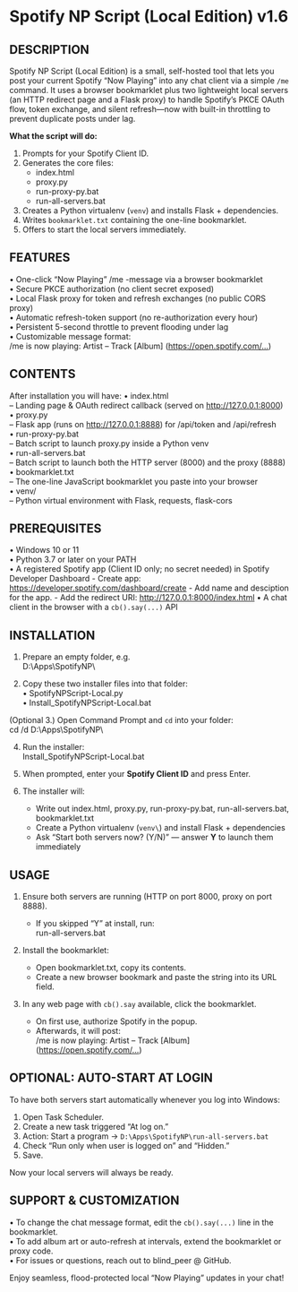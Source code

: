 Spotify NP Script (Local Edition) v1.6
===============

DESCRIPTION
-----------
Spotify NP Script (Local Edition) is a small, self-hosted tool that lets you post your current Spotify “Now Playing” into any chat client via a simple `/me` command. It uses a browser bookmarklet plus two lightweight local servers (an HTTP redirect page and a Flask proxy) to handle Spotify’s PKCE OAuth flow, token exchange, and silent refresh—now with built-in throttling to prevent duplicate posts under lag.

**What the script will do:**
  1. Prompts for your Spotify Client ID.
  2. Generates the core files:
     - index.html
     - proxy.py
     - run-proxy-py.bat
     - run-all-servers.bat
  3. Creates a Python virtualenv (`venv`) and installs Flask + dependencies.
  4. Writes `bookmarklet.txt` containing the one-line bookmarklet.
  5. Offers to start the local servers immediately.

FEATURES
--------
• One-click “Now Playing” /me -message via a browser bookmarklet  
• Secure PKCE authorization (no client secret exposed)  
• Local Flask proxy for token and refresh exchanges (no public CORS proxy)  
• Automatic refresh-token support (no re-authorization every hour)  
• Persistent 5-second throttle to prevent flooding under lag  
• Customizable message format:  
    /me is now playing: Artist – Track [Album] (https://open.spotify.com/…)

CONTENTS
--------
After installation you will have:
  • index.html  
      – Landing page & OAuth redirect callback (served on http://127.0.0.1:8000)  
  • proxy.py  
      – Flask app (runs on http://127.0.0.1:8888) for /api/token and /api/refresh  
  • run-proxy-py.bat  
      – Batch script to launch proxy.py inside a Python venv  
  • run-all-servers.bat  
      – Batch script to launch both the HTTP server (8000) and the proxy (8888)  
  • bookmarklet.txt  
      – The one-line JavaScript bookmarklet you paste into your browser  
  • venv/  
      – Python virtual environment with Flask, requests, flask-cors  

PREREQUISITES
-------------
  • Windows 10 or 11  
  • Python 3.7 or later on your PATH  
  • A registered Spotify app (Client ID only; no secret needed) in Spotify Developer Dashboard
      - Create app: https://developer.spotify.com/dashboard/create
        - Add name and desciption for the app.
        - Add the redirect URI: http://127.0.0.1:8000/index.html
  • A chat client in the browser with a `cb().say(...)` API  

INSTALLATION
------------
1. Prepare an empty folder, e.g.  
     D:\Apps\SpotifyNP\  

2. Copy these two installer files into that folder:  
     • SpotifyNPScript-Local.py  
     • Install_SpotifyNPScript-Local.bat  

(Optional 3.) Open Command Prompt and `cd` into your folder:  
     cd /d D:\Apps\SpotifyNP\  

4. Run the installer:  
     Install_SpotifyNPScript-Local.bat  

5. When prompted, enter your **Spotify Client ID** and press Enter.  

6. The installer will:  
   - Write out index.html, proxy.py, run-proxy-py.bat, run-all-servers.bat, bookmarklet.txt  
   - Create a Python virtualenv (`venv\`) and install Flask + dependencies  
   - Ask “Start both servers now? (Y/N)” — answer **Y** to launch them immediately  

USAGE
-----
1. Ensure both servers are running (HTTP on port 8000, proxy on port 8888).  
   - If you skipped “Y” at install, run:  
       run-all-servers.bat  

2. Install the bookmarklet:  
   - Open bookmarklet.txt, copy its contents.  
   - Create a new browser bookmark and paste the string into its URL field.  

3. In any web page with `cb().say` available, click the bookmarklet.  
   - On first use, authorize Spotify in the popup.  
   - Afterwards, it will post:  
       /me is now playing: Artist – Track [Album] (https://open.spotify.com/…)  

OPTIONAL: AUTO-START AT LOGIN
-----------------------------
To have both servers start automatically whenever you log into Windows:

1. Open Task Scheduler.  
2. Create a new task triggered “At log on.”  
3. Action: Start a program → `D:\Apps\SpotifyNP\run-all-servers.bat`  
4. Check “Run only when user is logged on” and “Hidden.”  
5. Save.  

Now your local servers will always be ready.

SUPPORT & CUSTOMIZATION
-----------------------
• To change the chat message format, edit the `cb().say(...)` line in the bookmarklet.  
• To add album art or auto-refresh at intervals, extend the bookmarklet or proxy code.  
• For issues or questions, reach out to blind_peer @ GitHub.

Enjoy seamless, flood-protected local “Now Playing” updates in your chat!

